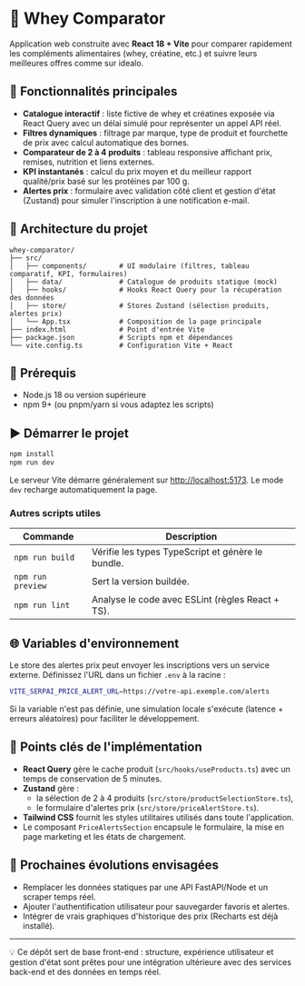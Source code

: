 # 🧬 Whey Comparator

Application web construite avec **React 18 + Vite** pour comparer rapidement les compléments alimentaires (whey, créatine, etc.) et suivre leurs meilleures offres comme sur idealo.

## 🚀 Fonctionnalités principales

- **Catalogue interactif** : liste fictive de whey et créatines exposée via React Query avec un délai simulé pour représenter un appel API réel.
- **Filtres dynamiques** : filtrage par marque, type de produit et fourchette de prix avec calcul automatique des bornes.
- **Comparateur de 2 à 4 produits** : tableau responsive affichant prix, remises, nutrition et liens externes.
- **KPI instantanés** : calcul du prix moyen et du meilleur rapport qualité/prix basé sur les protéines par 100 g.
- **Alertes prix** : formulaire avec validation côté client et gestion d'état (Zustand) pour simuler l'inscription à une notification e-mail.

## 🧱 Architecture du projet

```
whey-comparator/
├── src/
│   ├── components/        # UI modulaire (filtres, tableau comparatif, KPI, formulaires)
│   ├── data/              # Catalogue de produits statique (mock)
│   ├── hooks/             # Hooks React Query pour la récupération des données
│   ├── store/             # Stores Zustand (sélection produits, alertes prix)
│   └── App.tsx            # Composition de la page principale
├── index.html             # Point d'entrée Vite
├── package.json           # Scripts npm et dépendances
└── vite.config.ts         # Configuration Vite + React
```

## 🔧 Prérequis

- Node.js 18 ou version supérieure
- npm 9+ (ou pnpm/yarn si vous adaptez les scripts)

## ▶️ Démarrer le projet

```bash
npm install
npm run dev
```

Le serveur Vite démarre généralement sur [http://localhost:5173](http://localhost:5173). Le mode `dev` recharge automatiquement la page.

### Autres scripts utiles

| Commande         | Description                                         |
|------------------|-----------------------------------------------------|
| `npm run build`  | Vérifie les types TypeScript et génère le bundle.   |
| `npm run preview`| Sert la version buildée.                            |
| `npm run lint`   | Analyse le code avec ESLint (règles React + TS).    |

## 🌐 Variables d'environnement

Le store des alertes prix peut envoyer les inscriptions vers un service externe.
Définissez l'URL dans un fichier `.env` à la racine :

```bash
VITE_SERPAI_PRICE_ALERT_URL=https://votre-api.exemple.com/alerts
```

Si la variable n'est pas définie, une simulation locale s'exécute (latence + erreurs aléatoires) pour faciliter le développement.

## 🧠 Points clés de l'implémentation

- **React Query** gère le cache produit (`src/hooks/useProducts.ts`) avec un temps de conservation de 5 minutes.
- **Zustand** gère :
  - la sélection de 2 à 4 produits (`src/store/productSelectionStore.ts`),
  - le formulaire d'alertes prix (`src/store/priceAlertStore.ts`).
- **Tailwind CSS** fournit les styles utilitaires utilisés dans toute l'application.
- Le composant `PriceAlertsSection` encapsule le formulaire, la mise en page marketing et les états de chargement.

## 🔭 Prochaines évolutions envisagées

- Remplacer les données statiques par une API FastAPI/Node et un scraper temps réel.
- Ajouter l'authentification utilisateur pour sauvegarder favoris et alertes.
- Intégrer de vrais graphiques d'historique des prix (Recharts est déjà installé).

---

💡 Ce dépôt sert de base front-end : structure, expérience utilisateur et gestion d'état sont prêtes pour une intégration ultérieure avec des services back-end et des données en temps réel.
